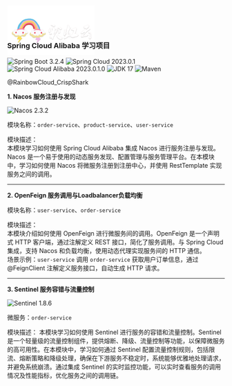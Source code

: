 <img src="/doc/img/rbc-logo.png" style="width: 40%;margin-bottom: -60px" alt="RBC Logo"/>


### Spring Cloud Alibaba 学习项目

![Spring Boot 3.2.4](https://img.shields.io/badge/Spring%20Boot-3.2.4-brightgreen.svg)
![Spring Cloud 2023.0.1](https://img.shields.io/badge/Spring%20Cloud-2023.0.1-blue.svg)
![Spring Cloud Alibaba 2023.0.1.0](https://img.shields.io/badge/Spring%20Cloud%20Alibaba-2023.0.1.0-brightgreen.svg)
![JDK 17](https://img.shields.io/badge/JDK-17-brightgreen.svg)
![Maven](https://img.shields.io/badge/Maven-3.9.6-yellowgreen.svg)


@RainbowCloud_CrispShark


**1. Nacos 服务注册与发现**

![Nacos 2.3.2](https://img.shields.io/badge/Nacos-2.3.2-red.svg)

模块名称：`order-service`、`product-service`、`user-service`

模块描述：  
本模块学习如何使用 Spring Cloud Alibaba 集成 Nacos 进行服务注册与发现。Nacos 是一个易于使用的动态服务发现、配置管理与服务管理平台。在本模块中，学习如何使用 Nacos 将微服务注册到注册中心，并使用 RestTemplate 实现服务之间的调用。

------

**2. OpenFeign 服务调用与Loadbalancer负载均衡**

模块名称：`user-service`、`order-service`

模块描述：  
本模块介绍如何使用 OpenFeign 进行微服务间的调用。OpenFeign 是一个声明式 HTTP 客户端，通过注解定义 REST 接口，简化了服务调用。与 Spring Cloud 集成，支持 Nacos 和负载均衡，使用动态代理实现服务间的 HTTP 通信。  
场景示例：`user-service` 调用 `order-service` 获取用户订单信息，通过 @FeignClient 注解定义服务接口，自动生成 HTTP 请求。

------

**3. Sentinel 服务容错与流量控制**

![Sentinel 1.8.6](https://img.shields.io/badge/Sentinel-1.8.6-red.svg)

微服务：`order-service`

模块描述：
本模块学习如何使用 Sentinel 进行服务的容错和流量控制。Sentinel 是一个轻量级的流量控制组件，提供熔断、降级、流量控制等功能，以保障微服务的高可用性。在本模块中，学习如何通过 Sentinel 配置流量控制规则，包括限流、熔断策略和降级处理，确保在下游服务不稳定时，系统能够优雅地处理请求，并避免系统崩溃。通过集成 Sentinel 的实时监控功能，可以实时查看服务的调用情况及性能指标，优化服务之间的调用链。